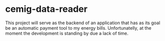 # cemig-data-reader
This project will serve as the backend of an application that has as its goal be an automatic payment tool to my energy bills. Unfortunatelly, at the moment the development is standing by due a lack of time.
